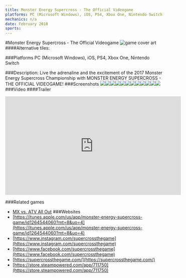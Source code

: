 ```yaml
---
title: Monster Energy Supercross - The Official Videogame
platforms: PC (Microsoft Windows), iOS, PS4, Xbox One, Nintendo Switch
mechanics: n/a
date: February 2018
sports: 
---
```

#Monster Energy Supercross - The Official Videogame
![game cover art](//images.igdb.com/igdb/image/upload/t_cover_big/xr8ffbrddqkninrgxym0.jpg "Logo Title Text 1")
####Alternative tiles:

###Platforms
PC (Microsoft Windows), iOS, PS4, Xbox One, Nintendo Switch

###Description:
Live the adrenaline and the excitement of the 2017 Monster Energy Supercross Championship with MONSTER ENERGY SUPERCROSS - THE OFFICIAL VIDEOGAME!
###Screenshots
<a target="_blank" rel="noopener noreferrer" href="//images.igdb.com/igdb/image/upload/t_cover_big/erqfqnexseqvg0kbwoaj.jpg"><img src="//images.igdb.com/igdb/image/upload/t_thumb/erqfqnexseqvg0kbwoaj.jpg"/></a><a target="_blank" rel="noopener noreferrer" href="//images.igdb.com/igdb/image/upload/t_cover_big/nsqjjxvnlzdlymp7me51.jpg"><img src="//images.igdb.com/igdb/image/upload/t_thumb/nsqjjxvnlzdlymp7me51.jpg"/></a><a target="_blank" rel="noopener noreferrer" href="//images.igdb.com/igdb/image/upload/t_cover_big/rcop2tyubznbilgoxdpi.jpg"><img src="//images.igdb.com/igdb/image/upload/t_thumb/rcop2tyubznbilgoxdpi.jpg"/></a><a target="_blank" rel="noopener noreferrer" href="//images.igdb.com/igdb/image/upload/t_cover_big/iolsgfj7qufskgoolrml.jpg"><img src="//images.igdb.com/igdb/image/upload/t_thumb/iolsgfj7qufskgoolrml.jpg"/></a><a target="_blank" rel="noopener noreferrer" href="//images.igdb.com/igdb/image/upload/t_cover_big/zkjm98ziyknkdkruzsqa.jpg"><img src="//images.igdb.com/igdb/image/upload/t_thumb/zkjm98ziyknkdkruzsqa.jpg"/></a><a target="_blank" rel="noopener noreferrer" href="//images.igdb.com/igdb/image/upload/t_cover_big/vx4lkjo9vcdxqeoy6z75.jpg"><img src="//images.igdb.com/igdb/image/upload/t_thumb/vx4lkjo9vcdxqeoy6z75.jpg"/></a><a target="_blank" rel="noopener noreferrer" href="//images.igdb.com/igdb/image/upload/t_cover_big/mjrzpnw02on34ffnnnrf.jpg"><img src="//images.igdb.com/igdb/image/upload/t_thumb/mjrzpnw02on34ffnnnrf.jpg"/></a><a target="_blank" rel="noopener noreferrer" href="//images.igdb.com/igdb/image/upload/t_cover_big/ot5ajpdwjgy3bh2kd9av.jpg"><img src="//images.igdb.com/igdb/image/upload/t_thumb/ot5ajpdwjgy3bh2kd9av.jpg"/></a><a target="_blank" rel="noopener noreferrer" href="//images.igdb.com/igdb/image/upload/t_cover_big/dtq8hh1cc0hggi2blh0n.jpg"><img src="//images.igdb.com/igdb/image/upload/t_thumb/dtq8hh1cc0hggi2blh0n.jpg"/></a><a target="_blank" rel="noopener noreferrer" href="//images.igdb.com/igdb/image/upload/t_cover_big/axaxvp4rty52goitpoau.jpg"><img src="//images.igdb.com/igdb/image/upload/t_thumb/axaxvp4rty52goitpoau.jpg"/></a><a target="_blank" rel="noopener noreferrer" href="//images.igdb.com/igdb/image/upload/t_cover_big/eiwqwumnmzc4yjzdcw3o.jpg"><img src="//images.igdb.com/igdb/image/upload/t_thumb/eiwqwumnmzc4yjzdcw3o.jpg"/></a><a target="_blank" rel="noopener noreferrer" href="//images.igdb.com/igdb/image/upload/t_cover_big/sbtefsqvpxoe0wosmypa.jpg"><img src="//images.igdb.com/igdb/image/upload/t_thumb/sbtefsqvpxoe0wosmypa.jpg"/></a>
###Video
####Trailer

<iframe width="560" height="315" src="https://www.youtube.com/embed/_lFtUPmlw4E" frameborder="0" allowfullscreen></iframe>

###Related games
* [MX vs. ATV All Out](/games/mx-vs-atv-all-out-67625/)
###Websites
* [https://itunes.apple.com/us/app/monster-energy-supercross-game/id1264544060?mt=8&uo=4](https://itunes.apple.com/us/app/monster-energy-supercross-game/id1264544060?mt=8&uo=4)
* [https://www.instagram.com/supercrossthegame](https://www.instagram.com/supercrossthegame)
* [https://www.facebook.com/supercrossthegame](https://www.facebook.com/supercrossthegame)
* [https://supercrossthegame.com/](https://supercrossthegame.com/)
* [https://store.steampowered.com/app/711750](https://store.steampowered.com/app/711750)

